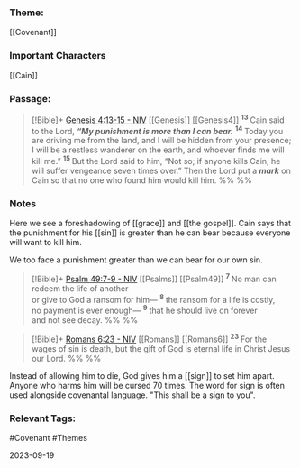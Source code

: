 ### Theme: 
[[Covenant]]

### Important Characters
[[Cain]]

### Passage:
> [!Bible]+ [Genesis 4:13-15 - NIV](https://bolls.life/NIV/1/4/) [[Genesis]] [[Genesis4]]
>  <sup> **13** </sup>Cain said to the Lord, ***“My punishment is more than I can bear.*** <sup> **14** </sup>Today you are driving me from the land, and I will be hidden from your presence; I will be a restless wanderer on the earth, and whoever finds me will kill me.” <sup> **15** </sup>But the Lord said to him, “Not so; if anyone kills Cain, he will suffer vengeance seven times over.” Then the Lord put a ***mark*** on Cain so that no one who found him would kill him.
 %% %%

### Notes
Here we see a foreshadowing of [[grace]] and [[the gospel]]. Cain says that the punishment for his [[sin]] is greater than he can bear because everyone will want to kill him. 

We too face a punishment greater than we can bear for our own sin.

> [!Bible]+ [Psalm 49:7-9 - NIV](https://bolls.life/NIV/19/49/) [[Psalms]] [[Psalm49]]
>  <sup> **7** </sup>No man can redeem the life of another<br/>or give to God a ransom for him— <sup> **8** </sup>the ransom for a life is costly,<br/>no payment is ever enough— <sup> **9** </sup>that he should live on forever<br/>and not see decay.
 %% %%

> [!Bible]+ [Romans 6:23 - NIV](https://bolls.life/NIV/45/6/) [[Romans]] [[Romans6]]
>  <sup> **23** </sup>For the wages of sin is death, but the gift of God is eternal life in Christ Jesus our Lord.
 %% %%

Instead of allowing him to die, God gives him a [[sign]] to set him apart. Anyone who harms him will be cursed 70 times. The word for sign is often used alongside covenantal language. "This shall be a sign to you".
### Relevant Tags:
#Covenant  #Themes 

2023-09-19